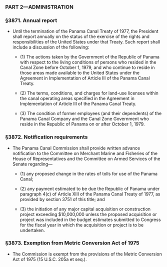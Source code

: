 ### PART 2—ADMINISTRATION

### §3871. Annual report
* Until the termination of the Panama Canal Treaty of 1977, the President shall report annually on the status of the exercise of the rights and responsibilities of the United States under that Treaty. Such report shall include a discussion of the following:

  * (1) The actions taken by the Government of the Republic of Panama with respect to the living conditions of persons who resided in the Canal Zone before October 1, 1979, and who continue to reside in those areas made available to the United States under the Agreement in Implementation of Article III of the Panama Canal Treaty.

  * (2) The terms, conditions, and charges for land-use licenses within the canal operating areas specified in the Agreement in Implementation of Article III of the Panama Canal Treaty.

  * (3) The condition of former employees (and their dependents) of the Panama Canal Company and the Canal Zone Government who reside in the Republic of Panama on or after October 1, 1979.

### §3872. Notification requirements
* The Panama Canal Commission shall provide written advance notification to the Committee on Merchant Marine and Fisheries of the House of Representatives and the Committee on Armed Services of the Senate regarding—

  * (1) any proposed change in the rates of tolls for use of the Panama Canal;

  * (2) any payment estimated to be due the Republic of Panama under paragraph 4(c) of Article XIII of the Panama Canal Treaty of 1977, as provided by section 3751 of this title; and

  * (3) the initiation of any major capital acquisition or construction project exceeding $10,000,000 unless the proposed acquisition or project was included in the budget estimates submitted to Congress for the fiscal year in which the acquisition or project is to be undertaken.

### §3873. Exemption from Metric Conversion Act of 1975
* The Commission is exempt from the provisions of the Metric Conversion Act of 1975 (15 U.S.C. 205a et seq.).